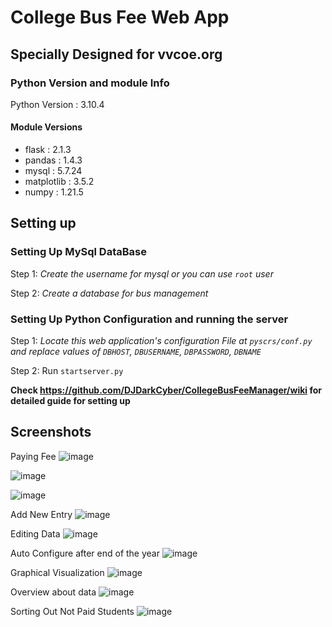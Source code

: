 # College Bus Fee Web App
## Specially Designed for vvcoe.org

### Python Version and module Info

Python Version : 3.10.4

#### Module Versions

* flask : 2.1.3
* pandas : 1.4.3
* mysql : 5.7.24
* matplotlib : 3.5.2
* numpy : 1.21.5

## Setting up

### Setting Up MySql DataBase

Step 1: *Create the username for mysql or you can use `root` user*

Step 2: *Create a database for bus management*

### Setting Up Python Configuration and running the server

Step 1: *Locate this web application's configuration File at `pyscrs/conf.py` and replace values of `DBHOST`, `DBUSERNAME`, `DBPASSWORD`, `DBNAME`*

Step 2: Run `startserver.py`

**Check https://github.com/DJDarkCyber/CollegeBusFeeManager/wiki for detailed guide for setting up**

## Screenshots

Paying Fee
![image](https://user-images.githubusercontent.com/86729101/195604061-d2658ac8-1f1f-479e-9ede-e4e3a78e2714.png)


![image](https://user-images.githubusercontent.com/86729101/195604245-c56d5c59-638a-45a5-86aa-1fa9b70861a7.png)


![image](https://user-images.githubusercontent.com/86729101/195604338-48b7e211-32ab-4f6d-ae63-3cd29d58919a.png)

Add New Entry
![image](https://user-images.githubusercontent.com/86729101/195604439-be70164d-2c33-42d7-a703-dd702ca4e887.png)

Editing Data
![image](https://user-images.githubusercontent.com/86729101/195604583-3617c88a-9e06-473f-af66-a4254c3ca003.png)

Auto Configure after end of the year
![image](https://user-images.githubusercontent.com/86729101/195604695-468c7cf3-9161-4731-a9e6-b9ee02be5f4b.png)

Graphical Visualization
![image](https://user-images.githubusercontent.com/86729101/195604822-8cff4d43-cc05-47ea-bdbb-11cb6b99e930.png)

Overview about data
![image](https://user-images.githubusercontent.com/86729101/195605186-ea905ed2-cd87-474f-bdfd-691a5508309c.png)

Sorting Out Not Paid Students
![image](https://user-images.githubusercontent.com/86729101/195605324-8322220c-9908-49a1-9f71-8e3ae837cc40.png)


